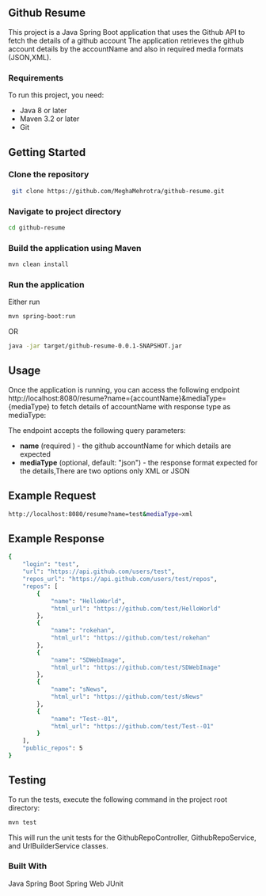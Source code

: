 ## Github Resume

This project is a Java Spring Boot application that uses the Github API to fetch the details of a github account The application retrieves the github account details by the accountName and also in required media formats (JSON,XML).
### Requirements
To run this project, you need:

* Java 8 or later
* Maven 3.2 or later
* Git

## Getting Started

### Clone the repository
```bash
 git clone https://github.com/MeghaMehrotra/github-resume.git
```

### Navigate to project directory

```bash
cd github-resume
```

### Build the application using Maven

```bash
mvn clean install
```
### Run the application 

Either run 
```bash
mvn spring-boot:run
```
OR 

```bash
java -jar target/github-resume-0.0.1-SNAPSHOT.jar
```
## Usage

Once the application is running, you can access the following endpoint http://localhost:8080/resume?name={accountName}&mediaType={mediaType}
to fetch details of accountName with response type as mediaType:


The endpoint accepts the following query parameters:

* **name** (required ) - the github accountName for which details are expected
*  **mediaType** (optional, default: "json") - the response format expected for the details,There are two options only XML or JSON

## Example Request

```bash
http://localhost:8080/resume?name=test&mediaType=xml
```
## Example Response
```bash
{
    "login": "test",
    "url": "https://api.github.com/users/test",
    "repos_url": "https://api.github.com/users/test/repos",
    "repos": [
        {
            "name": "HelloWorld",
            "html_url": "https://github.com/test/HelloWorld"
        },
        {
            "name": "rokehan",
            "html_url": "https://github.com/test/rokehan"
        },
        {
            "name": "SDWebImage",
            "html_url": "https://github.com/test/SDWebImage"
        },
        {
            "name": "sNews",
            "html_url": "https://github.com/test/sNews"
        },
        {
            "name": "Test--01",
            "html_url": "https://github.com/test/Test--01"
        }
    ],
    "public_repos": 5
}
```

## Testing
To run the tests, execute the following command in the project root directory:

```bash
mvn test
```

This will run the unit tests for the GithubRepoController, GithubRepoService, and UrlBuilderService classes.

### Built With
Java
Spring Boot
Spring Web
JUnit

